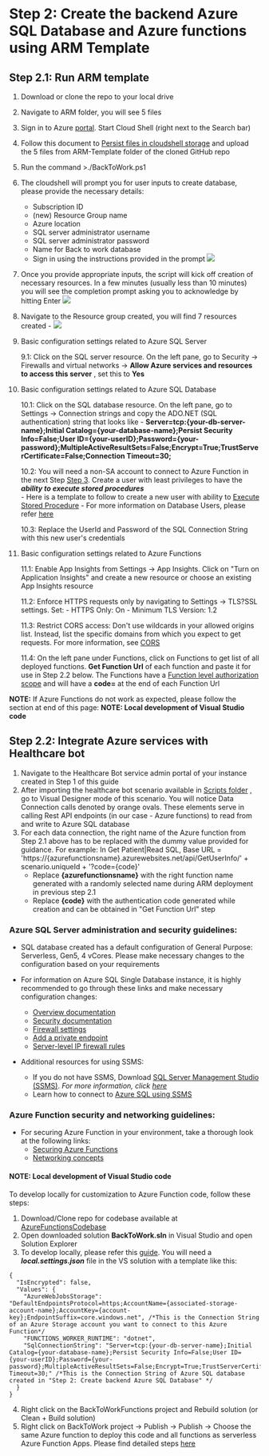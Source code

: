 # Step 2: Create the backend Azure SQL Database and Azure functions using ARM Template

## Step 2.1: Run ARM template
1. Download or clone the repo to your local drive
2. Navigate to ARM folder, you will see 5 files
3. Sign in to Azure [portal](https://portal.azure.com/). Start Cloud Shell (right next to the Search bar)
4. Follow this document to [Persist files in cloudshell storage](https://docs.microsoft.com/en-us/azure/cloud-shell/persisting-shell-storage) and upload the 5 files from ARM-Template folder of the cloned GitHub repo
5. Run the command >./BackToWork.ps1 
6. The cloudshell will prompt you for user inputs to create database, please provide the necessary details:
	- Subscription ID
	- (new) Resource Group name
	- Azure location
	- SQL server administrator username
	- SQL server administrator password
	- Name for Back to work database
	- Sign in using the instructions provided in the prompt
![](https://github.com/microsoft/covid19-BackToWork/blob/master/Screenshots/ARMTemplate-Cloudshell.png)

7. Once you provide appropriate inputs, the script will kick off creation of necessary resources. In a few minutes (usually less than 10 minutes) you will see the completion prompt asking you to acknowledge by hitting Enter
![](https://github.com/microsoft/covid19-BackToWork/blob/master/Screenshots/ARMTemplate-CloudShellComplete.png)

8. Navigate to the Resource group created, you will find 7 resources created - 
![](https://github.com/microsoft/covid19-BackToWork/blob/master/Screenshots/ARMTemplate-Resources.png)

9. Basic configuration settings related to Azure SQL Server

	9.1: Click on the SQL server resource. On the left pane, go to Security -> Firewalls and virtual networks -> **Allow Azure services and resources to access this server** , set this to **Yes**

10. Basic configuration settings related to Azure SQL Database
	
	10.1: Click on the SQL database resource. On the left pane, go to Settings -> Connection strings and copy the ADO.NET (SQL authentication) string that looks like - 
**Server=tcp:{your-db-server-name};Initial Catalog={your-database-name};Persist Security Info=False;User ID={your-userID};Password={your-password};MultipleActiveResultSets=False;Encrypt=True;TrustServerCertificate=False;Connection Timeout=30;**

	10.2: You will need a non-SA account to connect to Azure Function in the next Step [Step 3](https://github.com/microsoft/covid19-BackToWork/blob/master/WebchatChannel/3-DataConnection-AzureFunction.md). Create a user with least privileges to have the ***ability to execute stored procedures***  
		- Here is a template to follow to create a new user with ability to [Execute Stored Procedure](https://github.com/microsoft/covid19-BackToWork/blob/master/WebchatChannel/ExecuteStoredProc-SQLUserTemplate.md)
		- For more information on Database Users, please refer [here](https://docs.microsoft.com/en-us/sql/t-sql/statements/create-user-transact-sql?view=sql-server-ver15)

	10.3: Replace the UserId and Password of the SQL Connection String with this new user's credentials

11. Basic configuration settings related to Azure Functions
	
	11.1: Enable App Insights from Settings -> App Insights. Click on "Turn on Application Insights" and create a new resource or choose an existing App Insights resource
	
	11.2: Enforce HTTPS requests only by navigating to Settings -> TLS?SSL settings. Set:
			- HTTPS Only: On
			- Minimum TLS Version: 1.2
			
	11.3: Restrict CORS access: Don't use wildcards in your allowed origins list. Instead, list the specific domains from which you expect to get requests. For more information, see [CORS](https://docs.microsoft.com/en-us/azure/azure-functions/functions-how-to-use-azure-function-app-settings#cors)
	
	11.4: On the left pane under Functions, click on Functions to get list of all deployed functions. **Get Function Url** of each function and paste it for use in Step 2.2 below. The Functions have a [Function level authorization scope](https://docs.microsoft.com/en-us/azure/azure-functions/security-concepts#function-access-keys) and will have a **code=** at the end of each Function Url
	
**NOTE:** If Azure Functions do not work as expected, please follow the section at end of this page: **NOTE: Local development of Visual Studio code**
	

## Step 2.2: Integrate Azure services with Healthcare bot 
1. Navigate to the Healthcare Bot service admin portal of your instance created in Step 1 of this guide 
2. After importing the healthcare bot scenario available in [Scripts folder](https://github.com/microsoft/covid19-BackToWork/tree/master/Scripts) , go to Visual Designer mode of this scenario. You will notice Data Connection calls denoted by orange ovals. These elements serve in calling Rest API endpoints (in our case - Azure functions) to read from and write to Azure SQL database
3. For each data connection, the right name of the Azure function from Step 2.1 above has to be replaced with the dummy value provided for guidance. For example:
In Get Patient|Read SQL, Base URL = 'https://{azurefunctionsname}.azurewebsites.net/api/GetUserInfo/' + scenario.uniqueId + '?code={code}'
	- Replace **{azurefunctionsname}** with the right function name generated with a randomly selected name during ARM deployment in previous step 2.1
	- Replace **{code}** with the authentication code generated while creation and can be obtained in "Get Function Url" step

### Azure SQL Server administration and security guidelines:
- SQL database created has a default configuration of General Purpose: Serverless, Gen5, 4 vCores. Please make necessary changes to the configuration based on your requirements

- For information on Azure SQL Single Database instance, it is highly recommended to go through these links and make necessary configuration changes: 
	- [Overview documentation](https://docs.microsoft.com/en-us/azure/azure-sql/database/single-database-overview)
	- [Security documentation](https://docs.microsoft.com/en-us/azure/azure-sql/database/security-overview)
	- [Firewall settings](https://docs.microsoft.com/en-us/azure/sql-database/sql-database-networkaccess-overview) 
	- [Add a private endpoint](https://docs.microsoft.com/en-us/azure/private-link/private-endpoint-overview)
	- [Server-level IP firewall rules](https://docs.microsoft.com/en-us/azure/azure-sql/database/firewall-create-server-level-portal-quickstart)

- Additional resources for using SSMS:
	- If you do not have SSMS, Download [SQL Server Management Studio (SSMS)](https://aka.ms/ssmsfullsetup). *For more information, click [ here](https://docs.microsoft.com/en-us/sql/ssms/download-sql-server-management-studio-ssms?view=sql-server-ver15)*
	- Learn how to connect to [Azure SQL using SSMS](https://docs.microsoft.com/en-us/azure/azure-sql/database/connect-query-ssms)
	
### Azure Function security and networking guidelines:
- For securing Azure Function in your environment, take a thorough look at the following links:
	- [Securing Azure Functions](https://docs.microsoft.com/en-us/azure/azure-functions/security-concepts)
	- [Networking concepts](https://docs.microsoft.com/en-us/azure/azure-functions/security-baseline)
	
#### NOTE: Local development of Visual Studio code
To develop locally for customization to Azure Function code, follow these steps:
1. Download/Clone repo for codebase available at [AzureFunctionsCodebase](https://github.com/microsoft/covid19-BackToWork/tree/master/AzureFunctionsCodebase)
2. Open downloaded solution **BackToWork.sln** in Visual Studio and open Solution Explorer
3. To develop locally, please refer this [guide](https://docs.microsoft.com/en-us/azure/azure-functions/functions-develop-vs). You will need a ***local.settings.json*** file in the VS solution with a template like this:
```
{
  "IsEncrypted": false,
  "Values": {
    "AzureWebJobsStorage": "DefaultEndpointsProtocol=https;AccountName={associated-storage-account-name};AccountKey={account-key};EndpointSuffix=core.windows.net", /*This is the Connection String of an Azure Storage account you want to connect to this Azure Function*/
    "FUNCTIONS_WORKER_RUNTIME": "dotnet",
    "SqlConnectionString": "Server=tcp:{your-db-server-name};Initial Catalog={your-database-name};Persist Security Info=False;User ID={your-userID};Password={your-password};MultipleActiveResultSets=False;Encrypt=True;TrustServerCertificate=False;Connection Timeout=30;" /*This is the Connection String of Azure SQL database created in "Step 2: Create backend Azure SQL Database" */
  }
}
```
4. Right click on the BackToWorkFunctions project and Rebuild solution (or Clean + Build solution)
5. Right click on BackToWork project -> Publish -> Publish -> Choose the same Azure function to deploy this code and all functions as serverless Azure Function Apps. Please find detailed steps [here](https://docs.microsoft.com/en-us/azure/azure-functions/functions-develop-vs#publish-to-azure)





